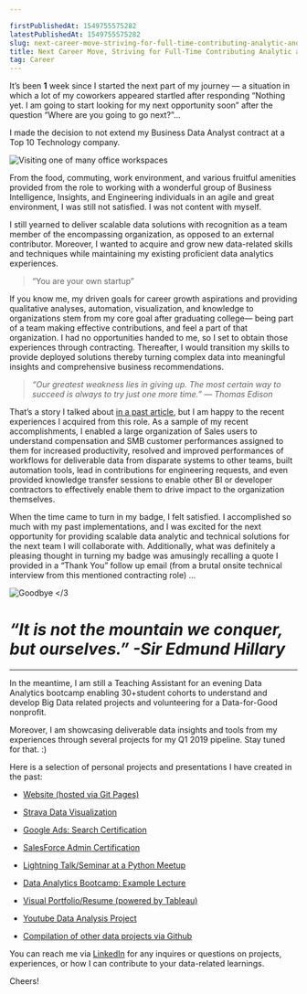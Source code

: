 ```yaml
---

firstPublishedAt: 1549755575282
latestPublishedAt: 1549755575282
slug: next-career-move-striving-for-full-time-contributing-analytic-and-technical-solutions
title: Next Career Move, Striving for Full-Time Contributing Analytic and Technical Solutions
tag: Career
---
```


It’s been **1** week since I started the next part of my journey — a situation in which a lot of my coworkers appeared startled after responding “Nothing yet. I am going to start looking for my next opportunity soon” after the question “Where are you going to go next?”…

I made the decision to not extend my Business Data Analyst contract at a Top 10 Technology company.

![Visiting one of many office workspaces](https://cdn-images-1.medium.com/max/5766/1*LWypNwWcOod8-ZYxzlomIQ.jpeg)

From the food, commuting, work environment, and various fruitful amenities provided from the role to working with a wonderful group of Business Intelligence, Insights, and Engineering individuals in an agile and great environment, I was still not satisfied. I was not content with myself.

I still yearned to deliver scalable data solutions with recognition as a team member of the encompassing organization, as opposed to an external contributor. Moreover, I wanted to acquire and grow new data-related skills and techniques while maintaining my existing proficient data analytics experiences.

> “You are your own startup”

If you know me, my driven goals for career growth aspirations and providing qualitative analyses, automation, visualization, and knowledge to organizations stem from my core goal after graduating college— being part of a team making effective contributions, and feel a part of that organization. I had no opportunities handed to me, so I set to obtain those experiences through contracting. Thereafter, I would transition my skills to provide deployed solutions thereby turning complex data into meaningful insights and comprehensive business recommendations.

> _“Our greatest weakness lies in giving up. The most certain way to succeed is always to try just one more time.” — Thomas Edison_

That’s a story I talked about [in a past article](https://medium.com/@CloudChaoszero/who-is-raul-54d5304f2178), but I am happy to the recent experiences I acquired from this role. As a sample of my recent accomplishments, I enabled a large organization of Sales users to understand compensation and SMB customer performances assigned to them for increased productivity, resolved and improved performances of workflows for deliverable data from disparate systems to other teams, built automation tools, lead in contributions for engineering requests, and even provided knowledge transfer sessions to enable other BI or developer contractors to effectively enable them to drive impact to the organization themselves.

When the time came to turn in my badge, I felt satisfied. I accomplished so much with my past implementations, and I was excited for the next opportunity for providing scalable data analytic and technical solutions for the next team I will collaborate with. Additionally, what was definitely a pleasing thought in turning my badge was amusingly recalling a quote I provided in a “Thank You” follow up email (from a brutal onsite technical interview from this mentioned contracting role) …

![Goodbye </3](https://cdn-images-1.medium.com/max/5416/1*EnPK7dJNJI0EHCS1VcjCOg.jpeg)

# _“It is not the mountain we conquer, but ourselves.” -Sir Edmund Hillary_

---

In the meantime, I am still a Teaching Assistant for an evening Data Analytics bootcamp enabling 30+student cohorts to understand and develop Big Data related projects and volunteering for a Data-for-Good nonprofit.

Moreover, I am showcasing deliverable data insights and tools from my experiences through several projects for my Q1 2019 pipeline. Stay tuned for that. :)

Here is a selection of personal projects and presentations I have created in the past:

- [Website (hosted via Git Pages)](https://cloudchaoszero.github.io/)

- [Strava Data Visualization](https://cloudchaoszero.github.io/Strava-Running-Visualization/)

- [Google Ads: Search Certification](https://drive.google.com/file/d/1nUt11SW61YbghJAAgEiT-e3ajZUh4YFG/view)

- [SalesForce Admin Certification](http://certification.salesforce.com/verification?&fullname=Raul%20Maldonado)

- [Lightning Talk/Seminar at a Python Meetup](https://www.youtube.com/watch?v=OjT7mT5Ydw0&t=9s)

- [Data Analytics Bootcamp: Example Lecture](https://www.youtube.com/watch?v=g-sTaaaEVZQ)

- [Visual Portfolio/Resume (powered by Tableau)](https://public.tableau.com/profile/raul.maldonado#!/vizhome/Portfolio_52/Portfolio-2018?publish=yes)

- [Youtube Data Analysis Project](https://github.com/CloudChaoszero/Youtube-TrendingVideos-AnalysisV2)

- [Compilation of other data projects via Github](https://github.com/CloudChaoszero)

You can reach me via [LinkedIn](https://www.linkedin.com/in/raulm8) for any inquires or questions on projects, experiences, or how I can contribute to your data-related learnings.

Cheers!
